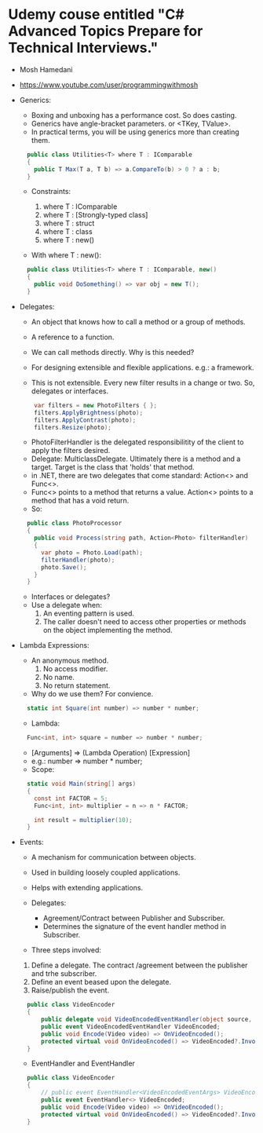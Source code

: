 # Udemy couse entitled "C# Advanced Topics Prepare for Technical Interviews."
- Mosh Hamedani
- <https://www.youtube.com/user/programmingwithmosh>

- Generics:
  - Boxing and unboxing has a performance cost. So does casting. 
  - Generics have angle-bracket parameters. <T> or <TKey, TValue>.
  - In practical terms, you will be using generics more than creating them.
  ```csharp
    public class Utilities<T> where T : IComparable
    {
      public T Max(T a, T b) => a.CompareTo(b) > 0 ? a : b;
    }
  ```
  - Constraints:
    1. where T : IComparable
    2. where T : [Strongly-typed class]
    3. where T : struct
    4. where T : class
    5. where T : new()

  - With where T : new():
  ```csharp
    public class Utilities<T> where T : IComparable, new()
    {
      public void DoSomething() => var obj = new T();
    }
  ```

- Delegates:
  - An object that knows how to call a method or a group of methods.
  - A reference to a function.
  - We can call methods directly. Why is this needed?
  - For designing extensible and flexible applications. e.g.: a framework.

  - This is not extensible. Every new filter results in a change or two. So, delegates or interfaces.
  ```csharp
      var filters = new PhotoFilters { };
      filters.ApplyBrightness(photo);
      filters.ApplyContrast(photo);
      filters.Resize(photo);
  ```

  - PhotoFilterHandler is the delegated responsibilitity of the client to apply the filters desired.
  - Delegate: MulticlassDelegate. Ultimately there is a method and a target. Target is the class that 'holds' that method.
  - in .NET, there are two delegates that come standard: Action<> and Func<>.
  - Func<> points to a method that returns a value. Action<> points to a method that has a void return.
  - So:
  ```csharp
    public class PhotoProcessor
    {
      public void Process(string path, Action<Photo> filterHandler)
      {
        var photo = Photo.Load(path);
        filterHandler(photo);
        photo.Save();
      }
    }
  ```
  - Interfaces or delegates?
  - Use a delegate when:
    1. An eventing pattern is used.
    2. The caller doesn't need to access other properties or methods on the object implementing the method.

- Lambda Expressions:
  - An anonymous method.
    1. No access modifier.
    2. No name.
    3. No return statement.
  - Why do we use them? For convience. 
  ```csharp
    static int Square(int number) => number * number;
  ```
  - Lambda:
  ```csharp
    Func<int, int> square = number => number * number;
  ```
  - [Arguments] => (Lambda Operation) [Expression]
  - e.g.: number => number * number;
  - Scope:
  ```csharp
    static void Main(string[] args)
    {
      const int FACTOR = 5;
      Func<int, int> multiplier = n => n * FACTOR;

      int result = multiplier(10);
    }
  ```
  
- Events:
  - A mechanism for communication between objects.
  - Used in building loosely coupled applications.
  - Helps with extending applications.
  - Delegates:
    - Agreement/Contract between Publisher and Subscriber.
    - Determines the signature of the event handler method in Subscriber.

  - Three steps involved:
  1. Define a delegate. The contract /agreement between the publisher and trhe subscriber.
  2. Define an event beased upon the delegate.
  3. Raise/publish the event.
  ```csharp
    public class VideoEncoder
    {
        public delegate void VideoEncodedEventHandler(object source, EventArgs args);
        public event VideoEncodedEventHandler VideoEncoded;
        public void Encode(Video video) => OnVideoEncoded();
        protected virtual void OnVideoEncoded() => VideoEncoded?.Invoke(this, EventArgs.Empty);
    }
  ```

  - EventHandler and EventHandler<TEventArgs>
  ```csharp
    public class VideoEncoder
    {
        // public event EventHandler<VideoEncodedEventArgs> VideoEncoded;
        public event EventHandler<> VideoEncoded;
        public void Encode(Video video) => OnVideoEncoded();
        protected virtual void OnVideoEncoded() => VideoEncoded?.Invoke(this, EventArgs.Empty);
    }
  ```